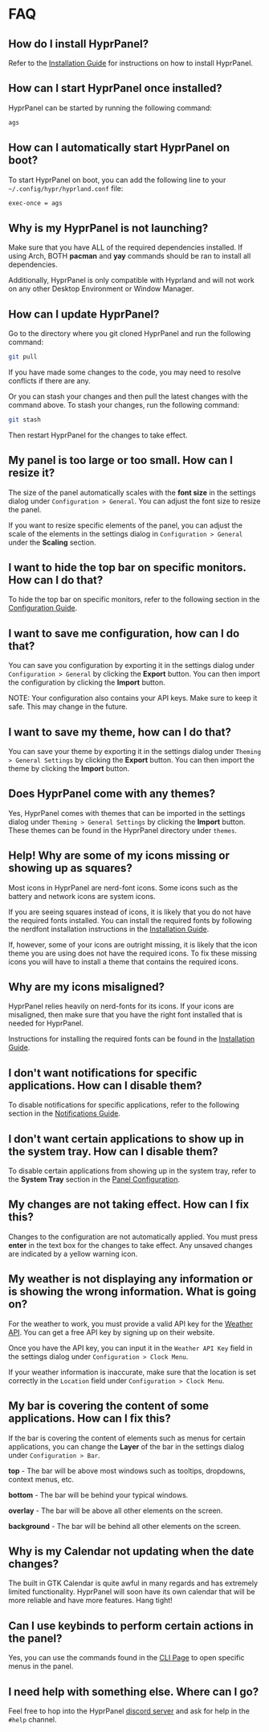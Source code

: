 # FAQ

## How do I install HyprPanel?
Refer to the [Installation Guide](../getting_started/installation.md) for instructions on how to install HyprPanel.

## How can I start HyprPanel once installed?
HyprPanel can be started by running the following command:
```bash
ags
```
## How can I automatically start HyprPanel on boot?
To start HyprPanel on boot, you can add the following line to your `~/.config/hypr/hyprland.conf` file:

```bash
exec-once = ags
```

## Why is my HyprPanel is not launching?
Make sure that you have ALL of the required dependencies installed. If using Arch, BOTH **pacman** and **yay** commands should be ran to install all dependencies.

Additionally, HyprPanel is only compatible with Hyprland and will not work on any other Desktop Environment or Window Manager.

## How can I update HyprPanel?
Go to the directory where you git cloned HyprPanel and run the following command:
```bash
git pull
```
If you have made some changes to the code, you may need to resolve conflicts if there are any.

Or you can stash your changes and then pull the latest changes with the command above. To stash your changes, run the following command:
```bash
git stash
```

Then restart HyprPanel for the changes to take effect.

## My panel is too large or too small. How can I resize it?
The size of the panel automatically scales with the **font size** in the settings dialog under `Configuration > General`. You can adjust the font size to resize the panel.

If you want to resize specific elements of the panel, you can adjust the scale of the elements in the settings dialog in `Configuration > General` under the **Scaling** section.

## I want to hide the top bar on specific monitors. How can I do that?
To hide the top bar on specific monitors, refer to the following section in the [Configuration Guide](../configuration/panel.md#hiding-the-bar-on-specific-monitors).

## I want to save me configuration, how can I do that?
You can save you configuration by exporting it in the settings dialog under `Configuration > General` by clicking the **Export** button. You can then import the configuration by clicking the **Import** button.

NOTE: Your configuration also contains your API keys. Make sure to keep it safe. This may change in the future.

## I want to save my theme, how can I do that?
You can save your theme by exporting it in the settings dialog under `Theming > General Settings` by clicking the **Export** button. You can then import the theme by clicking the **Import** button.

## Does HyprPanel come with any themes?
Yes, HyprPanel comes with themes that can be imported in the settings dialog under `Theming > General Settings` by clicking the **Import** button. These themes can be found in the HyprPanel directory under `themes`.

## Help! Why are some of my icons missing or showing up as squares?
Most icons in HyprPanel are nerd-font icons. Some icons such as the battery and network icons are system icons.

If you are seeing squares instead of icons, it is likely that you do not have the required fonts installed. You can install the required fonts by following the nerdfont installation instructions in the [Installation Guide](../getting_started/installation.md#installing-nerdfonts).

If, however, some of your icons are outright missing, it is likely that the icon theme you are using does not have the required icons. To fix these missing icons you will have to install a theme that contains the required icons.

## Why are my icons misaligned?
HyprPanel relies heavily on nerd-fonts for its icons. If your icons are misaligned, then make sure that you have the right font installed that is needed for HyprPanel.

Instructions for installing the required fonts can be found in the [Installation Guide](../getting_started/installation.md#installing-nerdfonts).

## I don't want notifications for specific applications. How can I disable them?
To disable notifications for specific applications, refer to the following section in the [Notifications Guide](../configuration/notifications.md#ignored-applications).

## I don't want certain applications to show up in the system tray. How can I disable them?
To disable certain applications from showing up in the system tray, refer to the **System Tray** section in the [Panel Configuration](../configuration/panel.md#system-tray).

## My changes are not taking effect. How can I fix this?
Changes to the configuration are not automatically applied. You must press **enter** in the text box for the changes to take effect. Any unsaved changes are indicated by a yellow warning icon.

## My weather is not displaying any information or is showing the wrong information. What is going on?
For the weather to work, you must provide a valid API key for the [Weather API](https://www.weatherapi.com/). You can get a free API key by signing up on their website.

Once you have the API key, you can input it in the `Weather API Key` field in the settings dialog under `Configuration > Clock Menu`.

If your weather information is inaccurate, make sure that the location is set correctly in the `Location` field under `Configuration > Clock Menu`.

## My bar is covering the content of some applications. How can I fix this?
If the bar is covering the content of elements such as menus for certain applications, you can change the **Layer** of the bar in the settings dialog under `Configuration > Bar`.

**top** - The bar will be above most windows such as tooltips, dropdowns, context menus, etc.

**bottom** - The bar will be behind your typical windows.

**overlay** - The bar will be above all other elements on the screen.

**background** - The bar will be behind all other elements on the screen.

## Why is my Calendar not updating when the date changes?
The built in GTK Calendar is quite awful in many regards and has extremely limited functionality. HyprPanel will soon have its own calendar that will be more reliable and have more features. Hang tight!

## Can I use keybinds to perform certain actions in the panel?
Yes, you can use the commands found in the [CLI Page](../configuration//cli.md) to open specific menus in the panel.

## I need help with something else. Where can I go?
Feel free to hop into the HyprPanel [discord server](https://discord.gg/MNpg7Z2b3a) and ask for help in the `#help` channel.
